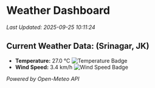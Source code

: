 
# Weather Dashboard

_Last Updated: 2025-09-25 10:11:24_

## Current Weather Data: (Srinagar, JK)
- **Temperature:** 27.0 °C ![Temperature Badge](https://img.shields.io/badge/Temperature-Medium%20Temp-green)
- **Wind Speed:** 3.4 km/h ![Wind Speed Badge](https://img.shields.io/badge/Wind%20Speed-Light%20Wind-blue)

*Powered by Open-Meteo API*
